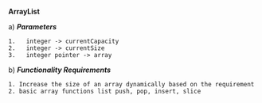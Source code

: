 **ArrayList**

a)  ***Parameters***

    1.   integer -> currentCapacity
    2.   integer -> currentSize 
    3.   integer pointer -> array 

b) ***Functionality Requirements***

    1. Increase the size of an array dynamically based on the requirement
    2. basic array functions list push, pop, insert, slice
    
